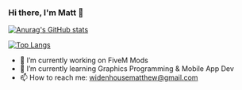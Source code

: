 ### Hi there, I'm Matt 👋

[![Anurag's GitHub stats](https://github-readme-stats.vercel.app/api?username=frontoge&hide=issues&count_private=true&show_icons=true&theme=radical)](https://github.com/anuraghazra/github-readme-stats)

[![Top Langs](https://github-readme-stats.vercel.app/api/top-langs/?username=frontoge&layout=compact&theme=radical&count_private=true)](https://github.com/anuraghazra/github-readme-stats)

- 🔭 I’m currently working on FiveM Mods
- 🌱 I’m currently learning Graphics Programming & Mobile App Dev
- 📫 How to reach me: widenhousematthew@gmail.com
<!--
**frontoge/frontoge** is a ✨ _special_ ✨ repository because its `README.md` (this file) appears on your GitHub profile.

Here are some ideas to get you started:



- 👯 I’m looking to collaborate on ...
- 🤔 I’m looking for help with ...
- 💬 Ask me about ...
- ⚡ Fun fact: ...
-->
